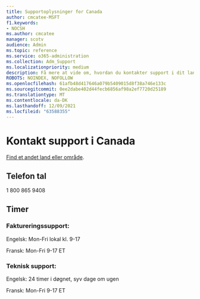 ```yaml
---
title: Supportoplysninger for Canada
author: cmcatee-MSFT
f1.keywords:
- NOCSH
ms.author: cmcatee
manager: scotv
audience: Admin
ms.topic: reference
ms.service: o365-administration
ms.collection: Adm_Support
ms.localizationpriority: medium
description: Få mere at vide om, hvordan du kontakter support i dit land eller område.
ROBOTS: NOINDEX, NOFOLLOW
ms.openlocfilehash: 61afb48d417646a079b5409015d8f38a746e133c
ms.sourcegitcommit: 0ee2dabe402d44fecb6856af98a2ef7720d25189
ms.translationtype: MT
ms.contentlocale: da-DK
ms.lasthandoff: 12/09/2021
ms.locfileid: "63588355"
---
```

# <a name="contact-support-for-canada"></a>Kontakt support i Canada

[Find et andet land eller område](../get-help-support.md).

## <a name="phone-number"></a>Telefon tal
1 800 865 9408

## <a name="hours"></a>Timer
### <a name="billing-support"></a>Faktureringssupport:

Engelsk: Mon-Fri lokal kl. 9-17

Fransk: Mon-Fri 9-17 ET

### <a name="technical-support"></a>Teknisk support:

Engelsk: 24 timer i døgnet, syv dage om ugen

Fransk: Mon-Fri 9-17 ET
